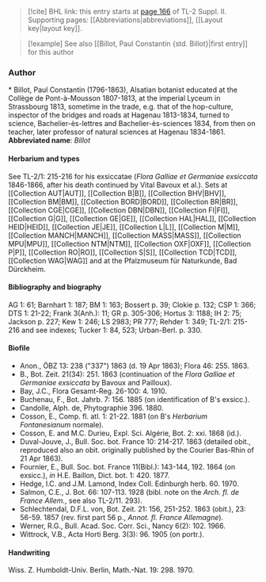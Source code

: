 > [!cite] BHL link: this entry starts at [page 166](https://www.biodiversitylibrary.org/page/33265363) of TL-2 Suppl. II.
> Supporting pages: [[Abbreviations|abbreviations]], [[Layout key|layout key]].

> [!example] See also [[Billot, Paul Constantin {std. Billot}|first entry]] for this author

### Author

\* Billot, Paul Constantin (1796-1863), Alsatian botanist educated at the Collège de Pont-à-Mousson 1807-1813, at the imperial Lyceum in Strassbourg 1813, sometime in the trade, e.g. that of the hop-culture, inspector of the bridges and roads at Hagenau 1813-1834, turned to science, Bachelier-ès-lettres and Bachelier-ès-sciences 1834, from then on teacher, later professor of natural sciences at Hagenau 1834-1861. 
**Abbreviated name**: *Billot*

#### Herbarium and types

See TL-2/1: 215-216 for his exsiccatae (*Flora Galliae et Germaniae exsiccata* 1846-1866, after his death continued by Vital Bavoux et al.). Sets at [[Collection AUT|AUT]], [[Collection B|B]], [[Collection BHV|BHV]], [[Collection BM|BM]], [[Collection BORD|BORD]], [[Collection BR|BR]], [[Collection CGE|CGE]], [[Collection DBN|DBN]], [[Collection FI|FI]], [[Collection G|G]], [[Collection GE|GE]], [[Collection HAL|HAL]], [[Collection HEID|HEID]], [[Collection JE|JE]], [[Collection L|L]], [[Collection M|M]], [[Collection MANCH|MANCH]], [[Collection MASS|MASS]], [[Collection MPU|MPU]], [[Collection NTM|NTM]], [[Collection OXF|OXF]], [[Collection P|P]], [[Collection RO|RO]], [[Collection S|S]], [[Collection TCD|TCD]], [[Collection WAG|WAG]] and at the Pfalzmuseum für Naturkunde, Bad Dürckheim.

#### Bibliography and biography

AG 1: 61; Barnhart 1: 187; BM 1: 163; Bossert p. 39; Clokie p. 132; CSP 1: 366; DTS 1: 21-22; Frank 3(Anh.): 11; GR p. 305-306; Hortus 3: 1188; IH 2: 75; Jackson p. 227; Kew 1: 246; LS 2983; PR 777; Rehder 1: 349; TL-2/1: 215-216 and see indexes; Tucker 1: 84, 523; Urban-Berl. p. 330.

#### Biofile

- Anon., ÖBZ 13: 238 ("337") 1863 (d. 19 Apr 1863); Flora 46: 255. 1863.
- B., Bot. Zeit. 21(34): 251. 1863 (continuation of the *Flora Galliae et Germaniae exsiccata* by Bavoux and Pailloux).
- Bay, J.C., Flora Gesamt-Reg. 26-100: 4. 1910.
- Buchenau, F., Bot. Jahrb. 7: 156. 1885 (on identification of B's exsicc.).
- Candolle, Alph. de, Phytographie 396. 1880.
- Cosson, E., Comp. fl. atl. 1: 21-22. 1881 (on B's *Herbarium Fontanesianum* normale).
- Cosson, E. and M.C. Durieu, Expl. Sci. Algérie, Bot. 2: xxi. 1868 (id.).
- Duval-Jouve, J., Bull. Soc. bot. France 10: 214-217. 1863 (detailed obit., reproduced also an obit. originally published by the Courier Bas-Rhin of 21 Apr 1863).
- Fournier, E., Bull. Soc. bot. France 11(Bibl.): 143-144, 192. 1864 (on exsicc.), *in* H.E. Baillon, Dict. bot. 1: 420. 1877.
- Hedge, I.C. and J.M. Lamond, Index Coll. Edinburgh herb. 60. 1970.
- Salmon, C.E., J. Bot. 66: 107-113. 1928 (bibl. note on the *Arch. fl. de France Allem.*, see also TL-2/11. 293).
- Schlechtendal, D.F.L. von, Bot. Zeit. 21: 156, 251-252. 1863 (obit.), 23: 56-59. 1857 (rev. first part 56 p., *Annot. fl. France Allemagne*).
- Werner, R.G., Bull. Acad. Soc. Corr. Sci., Nancy 6(2): 102. 1966.
- Wittrock, V.B., Acta Horti Berg. 3(3): 96. 1905 (on portr.).

#### Handwriting

Wiss. Z. Humboldt-Univ. Berlin, Math.-Nat. 19: 298. 1970.

